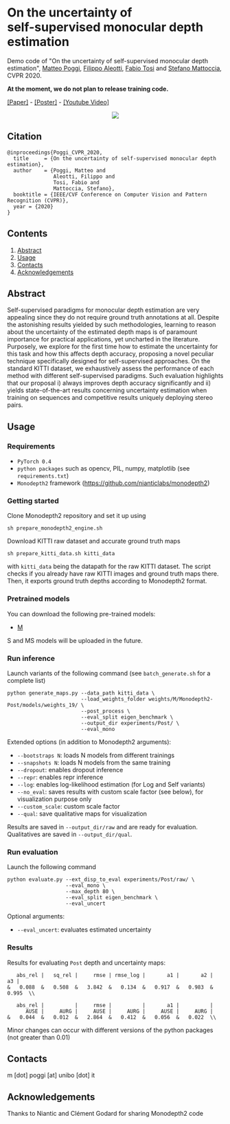 # On the uncertainty of <br> self-supervised monocular depth estimation

Demo code of "On the uncertainty of self-supervised monocular depth estimation", [Matteo Poggi](https://vision.disi.unibo.it/~mpoggi/), [Filippo Aleotti](https://filippoaleotti.github.io/website/), [Fabio Tosi](https://vision.disi.unibo.it/~ftosi/) and [Stefano Mattoccia](https://vision.disi.unibo.it/~smatt/), CVPR 2020.

**At the moment, we do not plan to release training code.**

[[Paper]](https://mattpoggi.github.io/assets/papers/poggi2020cvpr.pdf) - [[Poster]](https://mattpoggi.github.io/assets/papers/poggi2020cvpr_poster.pdf) - [[Youtube Video]](https://www.youtube.com/watch?v=bxVPXqf4zt4)

<p align="center"> 
<img src=https://mattpoggi.github.io/assets/img/uncertainty/poggi2020cvpr.gif>
</p>

## Citation
```shell
@inproceedings{Poggi_CVPR_2020,
  title     = {On the uncertainty of self-supervised monocular depth estimation},
  author    = {Poggi, Matteo and
               Aleotti, Filippo and
               Tosi, Fabio and
               Mattoccia, Stefano},
  booktitle = {IEEE/CVF Conference on Computer Vision and Pattern Recognition (CVPR)},
  year = {2020}
}
```   

## Contents

1. [Abstract](#abstract)
2. [Usage](#usage)
3. [Contacts](#contacts)
4. [Acknowledgements](#acknowledgements)

## Abstract

Self-supervised paradigms for monocular depth estimation are very appealing since they do not require ground truth annotations at all. Despite the astonishing results yielded by such methodologies, learning to reason about the uncertainty of the estimated depth maps is of paramount importance for practical applications, yet uncharted in the literature. Purposely, we explore for the first time how to estimate the uncertainty for this task and how this affects depth accuracy, proposing a novel peculiar technique specifically designed for self-supervised approaches. On the standard KITTI dataset, we exhaustively assess the performance of each method with different self-supervised paradigms. Such evaluation highlights that our proposal i) always improves depth accuracy significantly and ii) yields state-of-the-art results concerning uncertainty estimation when training on sequences and competitive results uniquely deploying stereo pairs. 

## Usage

### Requirements

* `PyTorch 0.4` 
* `python packages` such as opencv, PIL, numpy, matplotlib (see `requirements.txt`)
* `Monodepth2` framework (https://github.com/nianticlabs/monodepth2)

### Getting started

Clone Monodepth2 repository and set it up using

```shell
sh prepare_monodepth2_engine.sh
```

Download KITTI raw dataset and accurate ground truth maps

```shell
sh prepare_kitti_data.sh kitti_data
```

with `kitti_data` being the datapath for the raw KITTI dataset.
The script checks if you already have raw KITTI images and ground truth maps there.
Then, it exports ground truth depths according to Monodepth2 format.

### Pretrained models

You can download the following pre-trained models:

* [M](https://drive.google.com/file/d/1-ayu6Sh0QAvhL-Gc12AlkUdLlqKG-nTK)

S and MS models will be uploaded in the future.

### Run inference

Launch variants of the following command (see `batch_generate.sh` for a complete list)

```shell
python generate_maps.py --data_path kitti_data \
                        --load_weights_folder weights/M/Monodepth2-Post/models/weights_19/ \
                        --post_process \
                        --eval_split eigen_benchmark \
                        --output_dir experiments/Post/ \
                        --eval_mono
```

Extended options (in addition to Monodepth2 arguments):
* `--bootstraps N`: loads N models from different trainings
* `--snapshots N`: loads N models from the same training
* `--dropout`: enables dropout inference
* `--repr`: enables repr inference
* `--log`: enables log-likelihood estimation (for Log and Self variants)
* `--no_eval`: saves results with custom scale factor (see below), for visualization purpose only
* `--custom_scale`: custom scale factor
* `--qual`: save qualitative maps for visualization

Results are saved in `--output_dir/raw` and are ready for evaluation. Qualitatives are saved in `--output_dir/qual`.

### Run evaluation

Launch the following command

```shell
python evaluate.py --ext_disp_to_eval experiments/Post/raw/ \
                   --eval_mono \
                   --max_depth 80 \
                   --eval_split eigen_benchmark \
                   --eval_uncert
```

Optional arguments:
* `--eval_uncert`: evaluates estimated uncertainty

### Results

Results for evaluating `Post` depth and uncertainty maps:

```
   abs_rel |   sq_rel |     rmse | rmse_log |       a1 |       a2 |       a3 |
&   0.088  &   0.508  &   3.842  &   0.134  &   0.917  &   0.983  &   0.995  \\

   abs_rel |          |     rmse |          |       a1 |          |
      AUSE |     AURG |     AUSE |     AURG |     AUSE |     AURG |
&   0.044  &   0.012  &   2.864  &   0.412  &   0.056  &   0.022  \\
```
Minor changes can occur with different versions of the python packages (not greater than 0.01)

## Contacts
m [dot] poggi [at] unibo [dot] it

## Acknowledgements

Thanks to Niantic and Clément Godard for sharing Monodepth2 code

